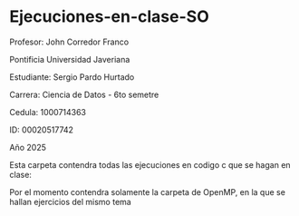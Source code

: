 # Ejecuciones-en-clase-SO
Profesor: John Corredor Franco

Pontificia Universidad Javeriana

Estudiante: Sergio Pardo Hurtado

Carrera: Ciencia de Datos - 6to semetre

Cedula: 1000714363

ID: 00020517742

Año 2025

Esta carpeta contendra todas las ejecuciones en codigo c que se hagan en clase:

Por el momento contendra solamente la carpeta de OpenMP, en la que se hallan ejercicios del mismo tema
